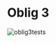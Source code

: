 # Oblig 3


![oblig3tests](https://user-images.githubusercontent.com/89018956/141972356-f3662abc-9cf4-44d1-bc0d-e12ff2ce446c.PNG)
